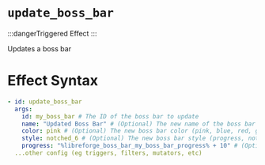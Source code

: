 # `update_boss_bar`
:::dangerTriggered Effect
:::

Updates a boss bar

# Effect Syntax
```yaml
- id: update_boss_bar
  args:
    id: my_boss_bar # The ID of the boss bar to update
    name: "Updated Boss Bar" # (Optional) The new name of the boss bar
    color: pink # (Optional) The new boss bar color (pink, blue, red, green, yellow, purple, white)
    style: notched_6 # (Optional) The new boss bar style (progress, notched_6, notched_10, notched_12, notched_20)
    progress: "%libreforge_boss_bar_my_boss_bar_progress% + 10" # (Optional) The new percentage completion of the boss bar
  ...other config (eg triggers, filters, mutators, etc)
```
